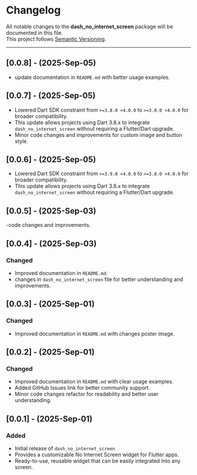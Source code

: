 # Changelog

All notable changes to the **dash_no_internet_screen** package will be documented in this file.  
This project follows [Semantic Versioning](https://semver.org/).

---

## [0.0.8] - (2025-Sep-05)

- update documentation in `README.md` with better usage examples.


## [0.0.7] - (2025-Sep-05)

- Lowered Dart SDK constraint from `>=3.8.0 <4.0.0` to `>=3.0.0 <4.0.0` for broader compatibility.
- This update allows projects using Dart 3.8.x to integrate `dash_no_internet_screen` without requiring a Flutter/Dart upgrade.
- Minor code changes and improvements for custom image and button style.

## [0.0.6] - (2025-Sep-05)

- Lowered Dart SDK constraint from `>=3.9.0 <4.0.0` to `>=3.8.0 <4.0.0` for broader compatibility.
- This update allows projects using Dart 3.8.x to integrate `dash_no_internet_screen` without requiring a Flutter/Dart upgrade.

## [0.0.5] - (2025-Sep-03)

-code changes and improvements.

## [0.0.4] - (2025-Sep-03)
### Changed
- Improved documentation in `README.md`.
- changes in `dash_no_internet_screen` file for better understanding and improvements.

## [0.0.3] - (2025-Sep-01)
### Changed
- Improved documentation in `README.md` with changes poster image.

## [0.0.2] - (2025-Sep-01)
### Changed
- Improved documentation in `README.md` with clear usage examples.
- Added GitHub Issues link for better community support.
- Minor code changes refactor for readability and better user understanding.


## [0.0.1] - (2025-Sep-01)
### Added
- Initial release of `dash_no_internet_screen`
- Provides a customizable No Internet Screen widget for Flutter apps.
- Ready-to-use, reusable widget that can be easily integrated into any screen.  